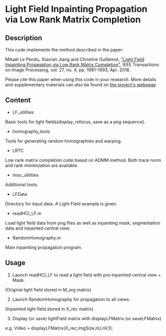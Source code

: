 # Light Field Inpainting Propagation via Low Rank Matrix Completion

## Description
This code implements the method described in the paper:

Mikaël Le Pendu, Xiaoran Jiang and Christine Guillemot, ["Light Field Inpainting Propagation via Low Rank Matrix Completion"](https://hal.archives-ouvertes.fr/hal-01720622/file/LFInpaintTIP.pdf), IEEE Transactions on Image Processing, vol. 27, no. 4, pp. 1981–1993, Apr. 2018.

Please cite this paper when using this code in your research.
More details and supplementary materials can also be found on [the project's webpage](https://www.irisa.fr/temics/demos/lightField/InpaintMC/LFinpaintMC.html)

## Content
- LF_utilities

Basic tools for light fields(display, refocus, save as a png sequence).

- homography_tools

Tools for generating random homographies and warping.

- LRTC

Low rank matrix completion code based on ADMM method. Both trace norm and rank minimization are available.

- misc_utilities

Additional tools.

- LFData

Directory for input data. A Light Field example is given.

- readHCI_LF.m

Load light field data from png files as well as inpainting mask, segmentation data and inpainted central view.

- RandomHomography.m

Main inpainting propagation program.

## Usage
1. Launch readHCI_LF to read a light field with pre-inpainted central view + Mask.

(Original light field stored in M_org matrix)

2. Launch RandomHomography for propagation to all views.

(Inpainted light field stored in X_rec matrix)

3. Display (or save) lightField matrix with displayLFMatrix (or saveLFMatrix)

e.g. Video = displayLFMatrix(X_rec,imgSize,nU,nV,1);
